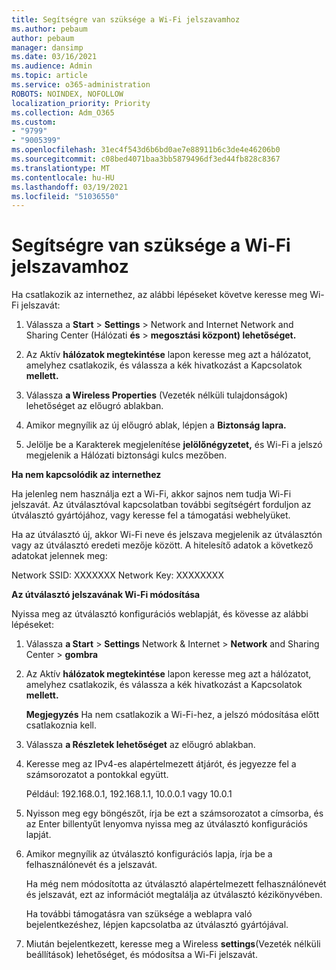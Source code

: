 ```yaml
---
title: Segítségre van szüksége a Wi-Fi jelszavamhoz
ms.author: pebaum
author: pebaum
manager: dansimp
ms.date: 03/16/2021
ms.audience: Admin
ms.topic: article
ms.service: o365-administration
ROBOTS: NOINDEX, NOFOLLOW
localization_priority: Priority
ms.collection: Adm_O365
ms.custom:
- "9799"
- "9005399"
ms.openlocfilehash: 31ec4f543d6b6bd0ae7e88911b6c3de4e46206b0
ms.sourcegitcommit: c08bed4071baa3bb5879496df3ed44fb828c8367
ms.translationtype: MT
ms.contentlocale: hu-HU
ms.lasthandoff: 03/19/2021
ms.locfileid: "51036550"
---
```

# <a name="need-help-with-my-wi-fi-password"></a>Segítségre van szüksége a Wi-Fi jelszavamhoz

Ha csatlakozik az internethez, az alábbi lépéseket követve keresse meg Wi-Fi jelszavát:

1. Válassza a **Start**  >  **Settings**  >  Network and Internet Network and Sharing Center (Hálózati **és**  >  **megosztási központ) lehetőséget.**

1. Az Aktív **hálózatok megtekintése** lapon keresse meg azt a hálózatot, amelyhez csatlakozik, és válassza a kék hivatkozást a Kapcsolatok **mellett.**

1. Válassza **a Wireless Properties** (Vezeték nélküli tulajdonságok) lehetőséget az előugró ablakban.

1. Amikor megnyílik az új előugró ablak, lépjen a **Biztonság lapra.**

1. Jelölje be a Karakterek megjelenítése **jelölőnégyzetet,** és Wi-Fi a jelszó megjelenik a Hálózati biztonsági kulcs mezőben.

**Ha nem kapcsolódik az internethez**

Ha jelenleg nem használja ezt a Wi-Fi, akkor sajnos nem tudja Wi-Fi jelszavát. Az útválasztóval kapcsolatban további segítségért forduljon az útválasztó gyártójához, vagy keresse fel a támogatási webhelyüket.

Ha az útválasztó új, akkor Wi-Fi neve és jelszava megjelenik az útválasztón vagy az útválasztó eredeti mezője között. A hitelesítő adatok a következő adatokat jelennek meg:

Network SSID: XXXXXXX Network Key: XXXXXXXX

**Az útválasztó jelszavának Wi-Fi módosítása**

Nyissa meg az útválasztó konfigurációs weblapját, és kövesse az alábbi lépéseket:

1. Válassza **a Start**  >  **Settings** Network & Internet  >  **Network** and Sharing Center  >  **gombra**

1. Az Aktív **hálózatok megtekintése** lapon keresse meg azt a hálózatot, amelyhez csatlakozik, és válassza a kék hivatkozást a Kapcsolatok **mellett.**

    **Megjegyzés** Ha nem csatlakozik a Wi-Fi-hez, a jelszó módosítása előtt csatlakoznia kell.

1. Válassza **a Részletek lehetőséget** az előugró ablakban.

1. Keresse meg az IPv4-es alapértelmezett átjárót, és jegyezze fel a számsorozatot a pontokkal együtt.

    Például: 192.168.0.1, 192.168.1.1, 10.0.0.1 vagy 10.0.1

1. Nyisson meg egy böngészőt, írja be ezt a számsorozatot a címsorba, és az Enter billentyűt lenyomva nyissa meg az útválasztó konfigurációs lapját.

1. Amikor megnyílik az útválasztó konfigurációs lapja, írja be a felhasználónevét és a jelszavát.

    Ha még nem módosította az útválasztó alapértelmezett felhasználónevét és jelszavát, ezt az információt megtalálja az útválasztó kézikönyvében.

    Ha további támogatásra van szüksége a weblapra való bejelentkezéshez, lépjen kapcsolatba az útválasztó gyártójával.

1. Miután bejelentkezett, keresse meg a Wireless **settings**(Vezeték nélküli beállítások) lehetőséget, és módosítsa a Wi-Fi jelszavát.